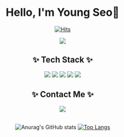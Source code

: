 <div align="center">

# Hello, I'm Young Seo👏

[![Hits](https://hits.seeyoufarm.com/api/count/incr/badge.svg?url=https%3A%2F%2Fgithub.com%2Fseozero00&count_bg=%23F29A9AE7&title_bg=%23F68383&icon=waze.svg&icon_color=%23E7E7E7&title=hits&edge_flat=false)](https://github.com/seozero00)

<img src="https://i.namu.wiki/i/hy-7UA_ryikUeAzhhIK3pkOcYlrSaDX1hmi3SfvCDS6ilG58S77zLZZAtRtj-Q4jT61HSF669_9waeZ33RoBTg.gif" />

## ✨ Tech Stack ✨

<div>
    <img src="https://img.shields.io/badge/Python-3766AB?style=flat-square&logo=Python&logoColor=white"/>
    <img src="https://img.shields.io/badge/C-E34F26?style=flat-square&logo=C&logoColor=white"/>
    <img src="https://img.shields.io/badge/C++-FF69B4?style=flat-square&logo=C%2B%2B&logoColor=white"/>
    <img src="https://img.shields.io/badge/MATLAB-A6D785?style=flat-square&logo=MathWorks&logoColor=white"/>
    <img src="https://img.shields.io/badge/Linux-FCC624?style=flat-square&logo=linux&logoColor=black">
</div>

## ✨ Contact Me ✨

<div>
  <a href="mailto:seozero0010@gmail.com"><img src="https://img.shields.io/badge/Gmail-d14836?style=flat-square&logo=Gmail&logoColor=white&link=seozero0010@gmail.com"/></a>
</div>

<br />

![Anurag's GitHub stats](https://github-readme-stats.vercel.app/api?username=seozero00&show_icons=true&theme=dracula)
[![Top Langs](https://github-readme-stats.vercel.app/api/top-langs/?username=seozero00&layout=compact)](https://github.com/seozero00/github-readme-stats)

</div>
